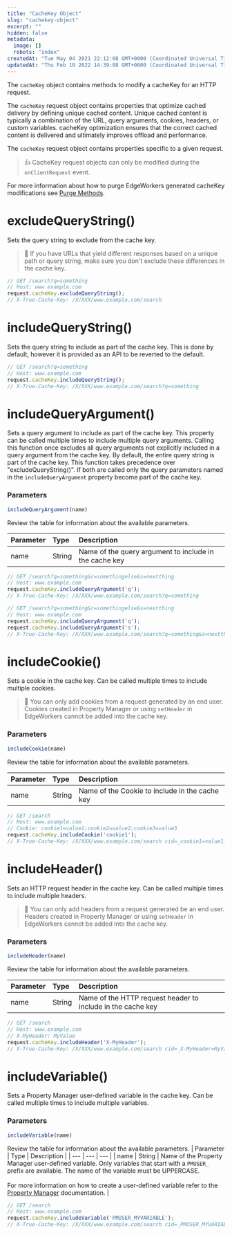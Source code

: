 ```yaml
---
title: "CacheKey Object"
slug: "cachekey-object"
excerpt: ""
hidden: false
metadata: 
  image: []
  robots: "index"
createdAt: "Tue May 04 2021 22:12:08 GMT+0000 (Coordinated Universal Time)"
updatedAt: "Thu Feb 10 2022 14:39:08 GMT+0000 (Coordinated Universal Time)"
---
```

The `cacheKey` object contains methods to modify a cacheKey for an HTTP request.

The `cacheKey` request object contains properties that optimize cached delivery by defining unique cached content. Unique cached content is typically a combination of the URL, query arguments, cookies, headers, or custom variables. cacheKey optimization ensures that the correct cached content is delivered and ultimately improves offload and performance.

The `cacheKey` request object contains properties specific to a given request. 

> 👍 CacheKey request objects can only be modified during the `onClientRequest` event.

For more information about how to purge EdgeWorkers generated cacheKey modifications see [Purge Methods](https://techdocs.akamai.com/purge-cache/docs/cache-strategies).

# excludeQueryString()

Sets the query string to exclude from the cache key.

> 📘 If you have URLs that yield different responses based on a unique path or query string, make sure you don't exclude these differences in the cache key.

```javascript
// GET /search?q=something
// Host: www.example.com
request.cacheKey.excludeQueryString();
// X-True-Cache-Key: /X/XXX/www.example.com/search
```

# includeQueryString()

Sets the query string to include as part of the cache key. This is done by default, however it is provided as an API to be reverted to the default.

```javascript
// GET /search?q=something
// Host: www.example.com 
request.cacheKey.includeQueryString();
// X-True-Cache-Key: /X/XXX/www.example.com/search?q=something
```

# includeQueryArgument()

Sets a query argument to include as part of the cache key. This property can be called multiple times to include multiple query arguments. Calling this function once excludes all query arguments not explicitly included in a query argument from the cache key. By default, the entire query string is part of the cache key. This function takes precedence over "excludeQueryString()". If both are called only the query parameters named in the `includeQueryArgument` property become part of the cache key.

### Parameters

```javascript
includeQueryArgument(name)
```

Review the table for information about the available parameters.

| Parameter | Type   | Description                                            |
| :-------- | :----- | :----------------------------------------------------- |
| name      | String | Name of the query argument to include in the cache key |

```javascript
// GET /search?q=something&r=somethingelse&s=nextthing
// Host: www.example.com
request.cacheKey.includeQueryArgument('q');
// X-True-Cache-Key: /X/XXX/www.example.com/search?q=something
```

```javascript
// GET /search?q=something&r=somethingelse&s=nextthing
// Host: www.example.com
request.cacheKey.includeQueryArgument('q');
request.cacheKey.includeQueryArgument('s');
// X-True-Cache-Key: /X/XXX/www.example.com/search?q=something&s=nextthing
```

# includeCookie()

Sets a cookie in the cache key. Can be called multiple times to include multiple cookies.

> 📘 You can only add cookies from a request generated by an end user. Cookies created in Property Manager or using `setHeader` in EdgeWorkers cannot be added into the cache key.

### Parameters

```javascript
includeCookie(name)
```

Review the table for information about the available parameters.

| Parameter | Type   | Description                                    |
| :-------- | :----- | :--------------------------------------------- |
| name      | String | Name of the Cookie to include in the cache key |

```javascript
// GET /search
// Host: www.example.com
// Cookie: cookie1=value1;cookie2=value2;cookie3=value3
request.cacheKey.includeCookie('cookie1');
// X-True-Cache-Key: /X/XXX/www.example.com/search cid=_cookie1=value1_
```

# includeHeader()

Sets an HTTP request header in the cache key. Can be called multiple times to include multiple headers.

> 📘 You can only add headers from a request generated be an end user. Headers created in Property Manager or using `setHeader` in EdgeWorkers cannot be added into the cache key.

### Parameters

```javascript
includeHeader(name)
```

Review the table for information about the available parameters.

| Parameter | Type   | Description                                                 |
| :-------- | :----- | :---------------------------------------------------------- |
| name      | String | Name of the HTTP request header to include in the cache key |

```javascript
// GET /search
// Host: www.example.com
// X-MyHeader: MyValue
request.cacheKey.includeHeader('X-MyHeader');
// X-True-Cache-Key: /X/XXX/www.example.com/search cid=_X-MyHeader=MyValue_
```

# includeVariable()

Sets a Property Manager user-defined variable in the cache key. Can be called multiple times to include multiple variables.

### Parameters

```javascript
includeVariable(name)
```

Review the table for information about the available parameters.
| Parameter | Type | Description |
| --- | --- | --- |
| name | String | Name of the Property Manager user-defined variable. Only variables that start with a `PMUSER_` prefix are available. The name of the variable must be UPPERCASE.<br/><br/>For more information on how to create a user-defined variable refer to the [Property Manager](https://techdocs.akamai.com/property-mgr/docs/user-defined-vars) documentation. |


```javascript
// GET /search
// Host: www.example.com
request.cacheKey.includeVariable('PMUSER_MYVARIABLE');
// X-True-Cache-Key: /X/XXX/www.example.com/search cid=_PMUSER_MYVARIABLE=MYVALUE_
```
